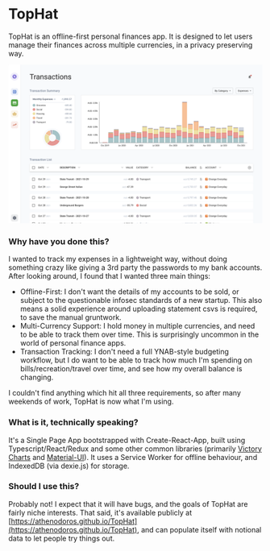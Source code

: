 # TopHat

TopHat is an offline-first personal finances app. It is designed to let users manage their finances across multiple currencies, in a privacy preserving way.

![Transactions View](screenshot.png)

### Why have you done this?

I wanted to track my expenses in a lightweight way, without doing something crazy like giving a 3rd party the passwords to my bank accounts. After looking around, I found that I wanted three main things:

-   Offline-First: I don't want the details of my accounts to be sold, or subject to the questionable infosec standards of a new startup. This also means a solid experience around uploading statement csvs is required, to save the manual gruntwork.
-   Multi-Currency Support: I hold money in multiple currencies, and need to be able to track them over time. This is surprisingly uncommon in the world of personal finance apps.
-   Transaction Tracking: I don't need a full YNAB-style budgeting workflow, but I do want to be able to track how much I'm spending on bills/recreation/travel over time, and see how my overall balance is changing.

I couldn't find anything which hit all three requirements, so after many weekends of work, TopHat is now what I'm using.

### What is it, technically speaking?

It's a Single Page App bootstrapped with Create-React-App, built using Typescript/React/Redux and some other common libraries (primarily [Victory Charts](https://formidable.com/open-source/victory/) and [Material-UI](https://mui.com/)). It uses a Service Worker for offline behaviour, and IndexedDB (via dexie.js) for storage.

### Should I use this?

Probably not! I expect that it will have bugs, and the goals of TopHat are fairly niche interests. That said, it's available publicly at [https://athenodoros.github.io/TopHat](https://athenodoros.github.io/TopHat), and can populate itself with notional data to let people try things out.
